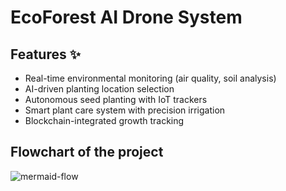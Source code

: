 # EcoForest AI Drone System
## Features ✨
- Real-time environmental monitoring (air quality, soil analysis)
- AI-driven planting location selection
- Autonomous seed planting with IoT trackers
- Smart plant care system with precision irrigation
- Blockchain-integrated growth tracking

## Flowchart of the project
![mermaid-flow](https://github.com/user-attachments/assets/38192b51-0826-4b6e-a45e-c93917ea72ac)
